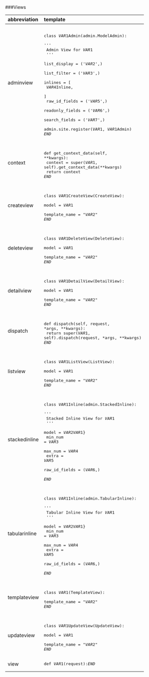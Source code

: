 ###Views

|abbreviation|template|
|:--|:--|
|adminview|<pre><br>class $VAR1$Admin(admin.ModelAdmin):<br>    '''<br>        Admin View for $VAR1$<br>    '''<br>    list_display = ('$VAR2$',)<br>    list_filter = ('$VAR3$',)<br>    inlines = [<br>        $VAR4$Inline,<br>    ]<br>    raw_id_fields = ('$VAR5$',)<br>    readonly_fields = ('$VAR6$',)<br>    search_fields = ('$VAR7$',)<br><br>admin.site.register($VAR1$, $VAR1$Admin)<br>$END$</pre>|
|context|<pre><br>def get_context_data(self, **kwargs):<br>    context = super($VAR1$, self).get_context_data(**kwargs)<br>    return context<br>$END$</pre>|
|createview|<pre><br>class $VAR1$CreateView(CreateView):<br>    model = $VAR1$<br>    template_name = "$VAR2$"<br>$END$</pre>|
|deleteview|<pre><br>class $VAR1$DeleteView(DeleteView):<br>    model = $VAR1$<br>    template_name = "$VAR2$"<br>$END$</pre>|
|detailview|<pre><br>class $VAR1$DetailView(DetailView):<br>    model = $VAR1$<br>    template_name = "$VAR2$"<br>$END$</pre>|
|dispatch|<pre><br>def dispatch(self, request, *args, **kwargs):<br>    return super($VAR1$, self).dispatch(request, *args, **kwargs)<br>$END$</pre>|
|listview|<pre><br>class $VAR1$ListView(ListView):<br>    model = $VAR1$<br>    template_name = "$VAR2$"<br>$END$</pre>|
|stackedinline|<pre><br>class $VAR1$Inline(admin.StackedInline):<br>        '''<br>            Stacked Inline View for $VAR1$<br>        '''<br>      model = $VAR2$$VAR1$}<br>      min_num = $VAR3$<br>      max_num = $VAR4$<br>      extra = $VAR5$<br>      raw_id_fields = ($VAR6$,)<br><br>$END$</pre>|
|tabularinline|<pre><br>class $VAR1$Inline(admin.TabularInline):<br>        '''<br>            Tabular Inline View for $VAR1$<br>        '''<br>      model = $VAR2$$VAR1$}<br>      min_num = $VAR3$<br>      max_num = $VAR4$<br>      extra = $VAR5$<br>      raw_id_fields = ($VAR6$,)<br><br>$END$</pre>|
|templateview|<pre><br>class $VAR1$(TemplateView):<br>    template_name = "$VAR2$"<br>$END$</pre>|
|updateview|<pre><br>class $VAR1$UpdateView(UpdateView):<br>    model = $VAR1$<br>    template_name = "$VAR2$"<br>$END$</pre>|
|view|<pre>def $VAR1$(request):$END$</pre>|
